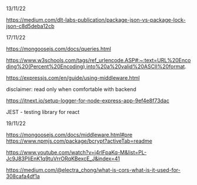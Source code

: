 13/11/22

https://medium.com/dlt-labs-publication/package-json-vs-package-lock-json-c8d5deba12cb

17/11/22

https://mongoosejs.com/docs/queries.html

https://www.w3schools.com/tags/ref_urlencode.ASP#:~:text=URL%20Encoding%20(Percent%20Encoding),into%20a%20valid%20ASCII%20format.

https://expressjs.com/en/guide/using-middleware.html

disclaimer: read only when comfortable with backend

https://itnext.io/setup-logger-for-node-express-app-9ef4e8f73dac

JEST - testing library for react

19/11/22

https://mongoosejs.com/docs/middleware.html#pre
https://www.npmjs.com/package/bcrypt?activeTab=readme


https://www.youtube.com/watch?v=j4rlFpaKq-M&list=PL-Jc9J83PIiEnK1q9tuVrrORqKBexcE_J&index=41


https://medium.com/@electra_chong/what-is-cors-what-is-it-used-for-308cafa4df1a
